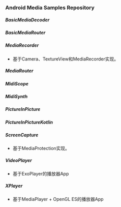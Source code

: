 ### Android Media Samples Repository


##### BasicMediaDecoder
##### BasicMediaRouter
##### MediaRecorder
+ 基于Camera、TextureView和MediaRecorder实现。

##### MediaRouter
##### MidiScope
##### MidiSynth
##### PictureInPicture
##### PictureInPictureKotlin
##### ScreenCapture
+ 基于MediaProtection实现。

##### VideoPlayer
+ 基于ExoPlayer的播放器App

##### XPlayer
+ 基于MediaPlayer + OpenGL ES的播放器App